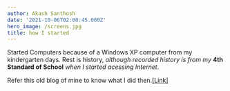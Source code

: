 ```yaml
---
author: Akash Santhosh
date: '2021-10-06T02:00:45.000Z'
hero_image: /screens.jpg
title: how I started
---
```

Started Computers because of a Windows XP computer from my kindergarten days. Rest is history, _although recorded history is from my_ **4th Standard of School** _when I started acessing Internet_.

 Refer this old blog of mine to know what I did then.[\[Link\]](https://medium.com/@akash.santhosh/sorrow-f62589a8fb2e)
